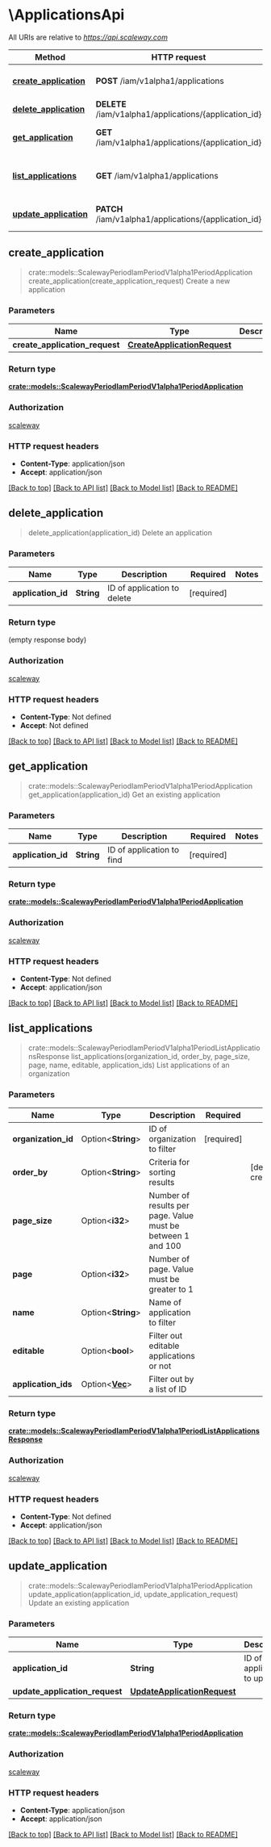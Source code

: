 # \ApplicationsApi

All URIs are relative to *https://api.scaleway.com*

Method | HTTP request | Description
------------- | ------------- | -------------
[**create_application**](ApplicationsApi.md#create_application) | **POST** /iam/v1alpha1/applications | Create a new application
[**delete_application**](ApplicationsApi.md#delete_application) | **DELETE** /iam/v1alpha1/applications/{application_id} | Delete an application
[**get_application**](ApplicationsApi.md#get_application) | **GET** /iam/v1alpha1/applications/{application_id} | Get an existing application
[**list_applications**](ApplicationsApi.md#list_applications) | **GET** /iam/v1alpha1/applications | List applications of an organization
[**update_application**](ApplicationsApi.md#update_application) | **PATCH** /iam/v1alpha1/applications/{application_id} | Update an existing application



## create_application

> crate::models::ScalewayPeriodIamPeriodV1alpha1PeriodApplication create_application(create_application_request)
Create a new application

### Parameters


Name | Type | Description  | Required | Notes
------------- | ------------- | ------------- | ------------- | -------------
**create_application_request** | [**CreateApplicationRequest**](CreateApplicationRequest.md) |  | [required] |

### Return type

[**crate::models::ScalewayPeriodIamPeriodV1alpha1PeriodApplication**](scaleway.iam.v1alpha1.Application.md)

### Authorization

[scaleway](../README.md#scaleway)

### HTTP request headers

- **Content-Type**: application/json
- **Accept**: application/json

[[Back to top]](#) [[Back to API list]](../README.md#documentation-for-api-endpoints) [[Back to Model list]](../README.md#documentation-for-models) [[Back to README]](../README.md)


## delete_application

> delete_application(application_id)
Delete an application

### Parameters


Name | Type | Description  | Required | Notes
------------- | ------------- | ------------- | ------------- | -------------
**application_id** | **String** | ID of application to delete | [required] |

### Return type

 (empty response body)

### Authorization

[scaleway](../README.md#scaleway)

### HTTP request headers

- **Content-Type**: Not defined
- **Accept**: Not defined

[[Back to top]](#) [[Back to API list]](../README.md#documentation-for-api-endpoints) [[Back to Model list]](../README.md#documentation-for-models) [[Back to README]](../README.md)


## get_application

> crate::models::ScalewayPeriodIamPeriodV1alpha1PeriodApplication get_application(application_id)
Get an existing application

### Parameters


Name | Type | Description  | Required | Notes
------------- | ------------- | ------------- | ------------- | -------------
**application_id** | **String** | ID of application to find | [required] |

### Return type

[**crate::models::ScalewayPeriodIamPeriodV1alpha1PeriodApplication**](scaleway.iam.v1alpha1.Application.md)

### Authorization

[scaleway](../README.md#scaleway)

### HTTP request headers

- **Content-Type**: Not defined
- **Accept**: application/json

[[Back to top]](#) [[Back to API list]](../README.md#documentation-for-api-endpoints) [[Back to Model list]](../README.md#documentation-for-models) [[Back to README]](../README.md)


## list_applications

> crate::models::ScalewayPeriodIamPeriodV1alpha1PeriodListApplicationsResponse list_applications(organization_id, order_by, page_size, page, name, editable, application_ids)
List applications of an organization

### Parameters


Name | Type | Description  | Required | Notes
------------- | ------------- | ------------- | ------------- | -------------
**organization_id** | Option<**String**> | ID of organization to filter | [required] |
**order_by** | Option<**String**> | Criteria for sorting results |  |[default to created_at_asc]
**page_size** | Option<**i32**> | Number of results per page. Value must be between 1 and 100 |  |
**page** | Option<**i32**> | Number of page. Value must be greater to 1 |  |
**name** | Option<**String**> | Name of application to filter |  |
**editable** | Option<**bool**> | Filter out editable applications or not |  |
**application_ids** | Option<[**Vec<String>**](String.md)> | Filter out by a list of ID |  |

### Return type

[**crate::models::ScalewayPeriodIamPeriodV1alpha1PeriodListApplicationsResponse**](scaleway.iam.v1alpha1.ListApplicationsResponse.md)

### Authorization

[scaleway](../README.md#scaleway)

### HTTP request headers

- **Content-Type**: Not defined
- **Accept**: application/json

[[Back to top]](#) [[Back to API list]](../README.md#documentation-for-api-endpoints) [[Back to Model list]](../README.md#documentation-for-models) [[Back to README]](../README.md)


## update_application

> crate::models::ScalewayPeriodIamPeriodV1alpha1PeriodApplication update_application(application_id, update_application_request)
Update an existing application

### Parameters


Name | Type | Description  | Required | Notes
------------- | ------------- | ------------- | ------------- | -------------
**application_id** | **String** | ID of application to update | [required] |
**update_application_request** | [**UpdateApplicationRequest**](UpdateApplicationRequest.md) |  | [required] |

### Return type

[**crate::models::ScalewayPeriodIamPeriodV1alpha1PeriodApplication**](scaleway.iam.v1alpha1.Application.md)

### Authorization

[scaleway](../README.md#scaleway)

### HTTP request headers

- **Content-Type**: application/json
- **Accept**: application/json

[[Back to top]](#) [[Back to API list]](../README.md#documentation-for-api-endpoints) [[Back to Model list]](../README.md#documentation-for-models) [[Back to README]](../README.md)

